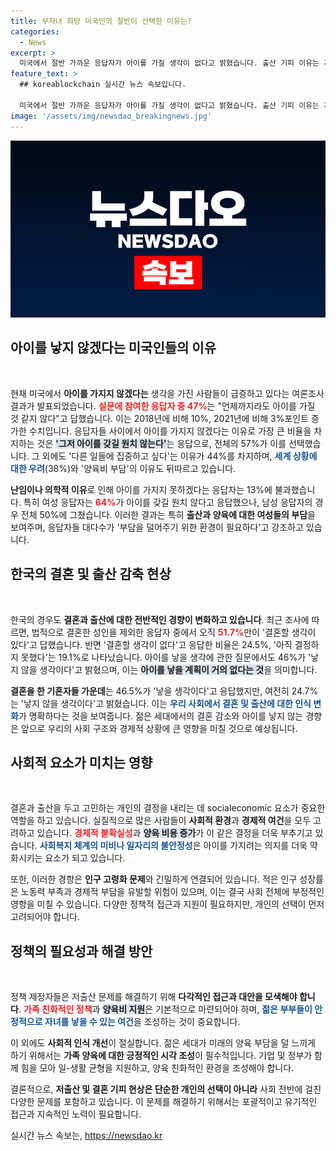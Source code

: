 ```yaml
---
title: 무자녀 희망 미국인의 절반이 선택한 이유는?
categories:
  - News
excerpt: >
  미국에서 절반 가까운 응답자가 아이를 가질 생각이 없다고 밝혔습니다. 출산 기피 이유는 개인적 선택과 경제적 부담 등 다양합니다. 한국에서도 비슷한 경향을 보이며, 결혼과 출산에 대한 고민은 계속되고 있습니다.
feature_text: >
  ## koreablockchain 실시간 뉴스 속보입니다.

  미국에서 절반 가까운 응답자가 아이를 가질 생각이 없다고 밝혔습니다. 출산 기피 이유는 개인적 선택과 경제적 부담 등 다양합니다. 한국에서도 비슷한 경향을 보이며, 결혼과 출산에 대한 고민은 계속되고 있습니다.
image: '/assets/img/newsdao_breakingnews.jpg'
---
```


<p><img src="/assets/img/newsdao_breakingnews.jpg" alt="koreablockchain 속보" /></p>

<h2 data-ke-size="size26">아이를 낳지 않겠다는 미국인들의 이유</h2>

<p data-ke-size="size16">&nbsp;</p>

<p>현재 미국에서 <b>아이를 가지지 않겠다는</b> 생각을 가진 사람들이 급증하고 있다는 여론조사 결과가 발표되었습니다. <b><span style="color: #ee2323;">설문에 참여한 응답자 중 47%</span></b>는 "언제까지라도 아이를 가질 것 같지 않다"고 답했습니다. 이는 2018년에 비해 10%, 2021년에 비해 3%포인트 증가한 수치입니다. 응답자들 사이에서 아이를 가지지 않겠다는 이유로 가장 큰 비율을 차지하는 것은 <b><span style="background-color: #21538527;">'그저 아이를 갖길 원치 않는다'</span></b>는 응답으로, 전체의 57%가 이를 선택했습니다. 그 외에도 '다른 일들에 집중하고 싶다'는 이유가 44%를 차지하며, <b><span style="color: #1a5490;">세계 상황에 대한 우려</span></b>(38%)와 '양육비 부담'의 이유도 뒤따르고 있습니다. </p>

<p><b>난임이나 의학적 이유</b>로 인해 아이를 가지지 못하겠다는 응답자는 13%에 불과했습니다. 특히 여성 응답자는 <b><span style="color: #ee2323;">64%</span></b>가 아이를 갖길 원치 않다고 응답했으나, 남성 응답자의 경우 전체 50%에 그쳤습니다. 이러한 결과는 특히 <b>출산과 양육에 대한 여성들의 부담</b>을 보여주며, 응답자들 대다수가 '부담을 덜어주기 위한 환경이 필요하다'고 강조하고 있습니다. </p>

<h2 data-ke-size="size26">한국의 결혼 및 출산 감축 현상</h2>

<p data-ke-size="size16">&nbsp;</p>

<p>한국의 경우도 <b>결혼과 출산에 대한 전반적인 경향이 변화하고 있습니다</b>. 최근 조사에 따르면, 법적으로 결혼한 성인을 제외한 응답자 중에서 오직 <b><span style="color: #ee2323;">51.7%</span></b>만이 '결혼할 생각이 있다'고 답했습니다. 반면 '결혼할 생각이 없다'고 응답한 비율은 24.5%, '아직 결정하지 못했다'는 19.1%로 나타났습니다. 아이를 낳을 생각에 관한 질문에서도 46%가 '낳지 않을 생각이다'고 밝혔으며, 이는 <b><span style="background-color: #21538527;">아이를 낳을 계획이 거의 없다는 것</span></b>을 의미합니다.</p>

<p><b>결혼을 한 기혼자들 가운데</b>는 46.5%가 '낳을 생각이다'고 응답했지만, 여전히 24.7%는 '낳지 않을 생각이다'고 밝혔습니다. 이는 <b><span style="color: #1a5490;">우리 사회에서 결혼 및 출산에 대한 인식 변화</span></b>가 명확하다는 것을 보여줍니다. 젊은 세대에서의 결혼 감소와 아이를 낳지 않는 경향은 앞으로 우리의 사회 구조와 경제적 상황에 큰 영향을 미칠 것으로 예상됩니다.</p>

<h2 data-ke-size="size26">사회적 요소가 미치는 영향</h2>

<p data-ke-size="size16">&nbsp;</p>

<p>결혼과 출산을 두고 고민하는 개인의 결정을 내리는 데 socialeconomic 요소가 중요한 역할을 하고 있습니다. 실질적으로 많은 사람들이 <b>사회적 환경</b>과 <b>경제적 여건</b>을 모두 고려하고 있습니다. <b><span style="color: #ee2323;">경제적 불확실성</span></b>과 <b><span style="background-color: #21538527;">양육 비용 증가</span></b>가 이 같은 결정을 더욱 부추기고 있습니다. <b><span style="color: #1a5490;">사회복지 체계의 미비나 일자리의 불안정성</span></b>은 아이를 가지려는 의지를 더욱 약화시키는 요소가 되고 있습니다.</p>

<p>또한, 이러한 경향은 <b>인구 고령화 문제</b>와 긴밀하게 연결되어 있습니다. 적은 인구 성장률은 노동력 부족과 경제적 부담을 유발할 위험이 있으며, 이는 결국 사회 전체에 부정적인 영향을 미칠 수 있습니다. 다양한 정책적 접근과 지원이 필요하지만, 개인의 선택이 먼저 고려되어야 합니다.</p>

<h2 data-ke-size="size26">정책의 필요성과 해결 방안</h2>

<p data-ke-size="size16">&nbsp;</p>

<p>정책 제정자들은 저출산 문제를 해결하기 위해 <b>다각적인 접근과 대안을 모색해야 합니다</b>. <b><span style="color: #ee2323;">가족 친화적인 정책</span></b>과 <b><span style="background-color: #21538527;">양육비 지원</span></b>은 기본적으로 마련되어야 하며, <b><span style="color: #1a5490;">젊은 부부들이 안정적으로 자녀를 낳을 수 있는 여건</span></b>을 조성하는 것이 중요합니다. </p>

<p>이 외에도 <b>사회적 인식 개선</b>이 절실합니다. 젊은 세대가 미래의 양육 부담을 덜 느끼게 하기 위해서는 <b>가족 양육에 대한 긍정적인 시각 조성</b>이 필수적입니다. 기업 및 정부가 함께 힘을 모아 일-생활 균형을 지원하고, 양육 친화적인 환경을 조성해야 합니다. </p>

<p>결론적으로, <b>저출산 및 결혼 기피 현상은 단순한 개인의 선택이 아니라</b> 사회 전반에 걸친 다양한 문제를 포함하고 있습니다. 이 문제를 해결하기 위해서는 포괄적이고 유기적인 접근과 지속적인 노력이 필요합니다. </p>
실시간 뉴스 속보는, <a href="https://newsdao.kr" rel="dofollow">https://newsdao.kr</a>


